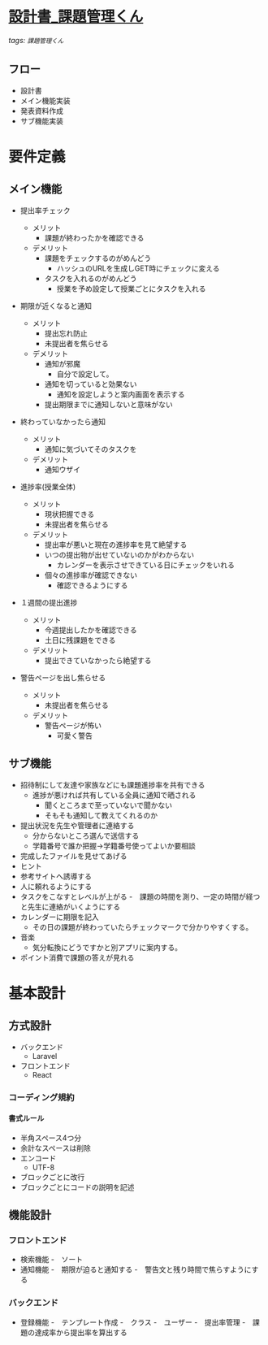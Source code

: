 [設計書_課題管理くん](https://hackmd.io/@2uWHWfDXTSmSmh_QJTqYfA/HkMxzpbrY)
===
###### tags: `課題管理くん`


## フロー
- 設計書
- メイン機能実装
- 発表資料作成
- サブ機能実装


# 要件定義

## メイン機能
- 提出率チェック
    - メリット
        - 課題が終わったかを確認できる
    - デメリット
        - 課題をチェックするのがめんどう
            - ハッシュのURLを生成しGET時にチェックに変える
        - タスクを入れるのがめんどう
            - 授業を予め設定して授業ごとにタスクを入れる

- 期限が近くなると通知
    - メリット
        - 提出忘れ防止
        - 未提出者を焦らせる
    - デメリット
        - 通知が邪魔
            - 自分で設定して。
        - 通知を切っていると効果ない
            - 通知を設定しようと案内画面を表示する
        - 提出期限までに通知しないと意味がない

- 終わっていなかったら通知
    - メリット
        - 通知に気づいてそのタスクを
    - デメリット
        - 通知ウザイ

- 進捗率(授業全体)
    - メリット
        - 現状把握できる
        - 未提出者を焦らせる
    - デメリット
        - 提出率が悪いと現在の進捗率を見て絶望する
        - いつの提出物が出せていないのかがわからない
            - カレンダーを表示させできている日にチェックをいれる
        - 個々の進捗率が確認できない
            - 確認できるようにする

- １週間の提出進捗
    - メリット
        - 今週提出したかを確認できる
        - 土日に残課題をできる
    - デメリット
        - 提出できていなかったら絶望する

- 警告ページを出し焦らせる
    - メリット
        - 未提出者を焦らせる
    - デメリット
        - 警告ページが怖い
            - 可愛く警告


## サブ機能
- 招待制にして友達や家族などにも課題進捗率を共有できる
    - 進捗が悪ければ共有している全員に通知で晒される
        - 聞くところまで至っていないで聞かない
        - そもそも通知して教えてくれるのか
- 提出状況を先生や管理者に連絡する
    - 分からないところ選んで送信する
    - 学籍番号で誰か把握->学籍番号使ってよいか要相談
- 完成したファイルを見せてあげる
- ヒント
- 参考サイトへ誘導する
- 人に頼れるようにする
- タスクをこなすとレベルが上がる
-　課題の時間を測り、一定の時間が経つと先生に連絡がいくようにする
- カレンダーに期限を記入
    - その日の課題が終わっていたらチェックマークで分かりやすくする。
- 音楽
    - 気分転換にどうですかと別アプリに案内する。
- ポイント消費で課題の答えが見れる


# 基本設計


## 方式設計
- バックエンド
	- Laravel
- フロントエンド
	- React


### コーディング規約
#### 書式ルール
- 半角スペース4つ分
- 余計なスペースは削除
- エンコード
	- UTF-8
- ブロックごとに改行
- ブロックごとにコードの説明を記述


## 機能設計
### フロントエンド
- 検索機能
    -　ソート
- 通知機能
    -　期限が迫ると通知する 
    -　警告文と残り時間で焦らすようにする


### バックエンド
- 登録機能
    -　テンプレート作成
    -　クラス
    -　ユーザー
-　提出率管理
    -　課題の達成率から提出率を算出する　　

<!-- 以下は無いものとする -->
<!-- 
## 現状課題\
- 機能
    - 登録機能
        - テンプレート作成
        - クラス
        - 授業
    - 学年が変わるときに授業を消す
    - ECC学生アプリから時間割を持ってくる
        - スクレイピングで持ってくる

## 要件定義

## 5w1h
- Whoだれがつかうんじゃ。
    - ECCコン専　IT科、Web科
- Whenいつつかうんじゃ
    - 提出状況や締め切り確認のとき使う
- Whereどこでえぇぇ
    - どこでも
- Whatなにをぉ？
    - 提出状況、締め切り確認をする
- Whyなんでやねん、
    - 提出期限忘れ、提出忘れの防止
- Howどんなふうにやねん。。。
    - Webアプリ

## 機能
- todo
    - スクレイピングで授業タイトルを持ってきて一日一回づつtodoに入れる
- 検索
- 通知
- ソート

## 構成図
- 

## 必要画面
- Home
- User
- User登録
- 授業
- 課題作成

## テーブル関連
- ユーザ
- クラス
- 授業

## サブシステム
- 時間割

## テーブル定義
- 

## 動作環境
### サーバー
- docker
### ユーザー
- Webブラウザ

## 運用・保守・継続
運用？保、保守？？？？

## 予定機能
通知しまくる
クラス連絡に晒す 

## 機能
- 提出率チェック
- 期限が近くなると通知
- カレンダーに期限を記入
    - その日の課題が終わっていたらチェックマークで分かりやすくする。
- 提出状況を先生や管理者に連絡する
    - 分からないところ選んで送信する
    - 学籍番号で誰か把握->学籍番号使ってよいか要相談
- 完成したファイルを見せてあげる
- ヒント
- 参考サイトへ誘導する
- 3日間の提出進捗
- 音楽
    - 気分転換にどうですかと別アプリに案内する。
- ポイント消費で課題の答えが見れる
- 時間割
- 警告ページを出し焦らせる
- 進捗率
- 人に頼れるようにする
- タスクをこなすとレベルが上がる
    - モチベーションの向上
-　課題の時間を測り、一定の時間が経つと先生に連絡がいくようにする -->